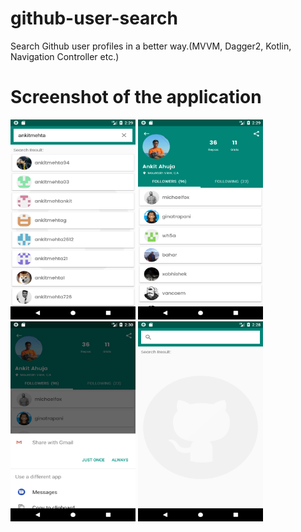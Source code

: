 # github-user-search
Search Github user profiles in a better way.(MVVM, Dagger2, Kotlin, Navigation Controller etc.)

# Screenshot of the application
<img src = "screenshots/search_result_page.png" width=200 height=320>
<img src = "screenshots/user_profile_page.png" width=200 height=320>
<img src = "screenshots/share_intent_popup.png" width=200 height=320>
<img src = "screenshots/search_empty_page.png" width=200 height=320>
